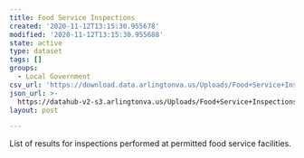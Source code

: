 ```yaml
---
title: Food Service Inspections
created: '2020-11-12T13:15:30.955678'
modified: '2020-11-12T13:15:30.955688'
state: active
type: dataset
tags: []
groups:
  - Local Government
csv_url: 'https://download.data.arlingtonva.us/Uploads/Food+Service+Inspections.csv'
json_url: >-
  https://datahub-v2-s3.arlingtonva.us/Uploads/Food+Service+Inspections.json?$top=10000
layout: post

---
```

List of results for inspections performed at permitted food service facilities.
